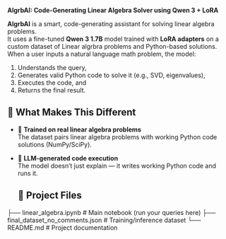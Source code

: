 **AlgrbAI:  Code-Generating Linear Algebra Solver using Qwen 3 + LoRA**

**AlgrbAI** is a smart, code-generating assistant for solving linear algebra problems.  
It uses a fine-tuned **Qwen 3 1.7B** model trained with **LoRA adapters** on a custom dataset of Linear algrbra problems and Python-based solutions.
When a user inputs a natural language math problem, the model:
1. Understands the query,
2. Generates valid Python code to solve it (e.g., SVD, eigenvalues),
3. Executes the code, and
4. Returns the final result.
## 🧠 What Makes This Different

- 🧾 **Trained on real linear algebra problems**  
  The dataset pairs linear algebra problems with working Python code solutions (NumPy/SciPy).

- 🤖 **LLM-generated code execution**  
  The model doesn’t just explain — it writes working Python code and runs it.

  ## 📂 Project Files
  
├── linear_algebra.ipynb             # Main notebook (run your queries here)
├── final_dataset_no_comments.json   # Training/inference dataset
└── README.md                        # Project documentation
